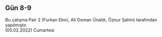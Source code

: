 ## Gün 8-9

Bu çalışma Pair 2 (Furkan Ekici, Ali Osman Ünaldı, Öznur Şahin) tarafından yapılmıştır. <br />
(05.02.2022) Cumartesi

